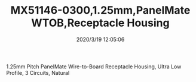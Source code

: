 ﻿---
layout: post 
title: MX51146-0300,1.25mm,PanelMate WTOB,Receptacle Housing
tags: MX51146
categories: wire-harness
overview: 1.25mm Pitch PanelMate Wire-to-Board Receptacle Housing, Ultra Low Profile, 3 Circuits, Natural
part_number: 511460300
thumb_img: static/202003/258-thumb-20200319200613.jpg
small_img: static/202003/258-20200319200613.jpg
date: 2020/3/19 12:05:06
---


1.25mm Pitch PanelMate Wire-to-Board Receptacle Housing, Ultra Low Profile, 3 Circuits, Natural
